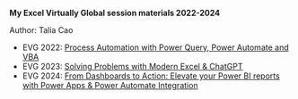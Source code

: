 **My Excel Virtually Global session materials 2022-2024**

Author: Talia Cao


* EVG 2022: [Process Automation with Power Query, Power Automate and VBA]([https://www.linkedin.com/posts/caongocdathao_talia-cao-process-automation-with-power-activity-6991956936481021952-ewrK])
* EVG 2023: [Solving Problems with Modern Excel & ChatGPT]([https://www.linkedin.com/posts/caongocdathao_talia-cao-solving-problems-with-modern-activity-7122135848359272448-Hcvu])
* EVG 2024: [From Dashboards to Action: Elevate your Power BI reports with Power Apps & Power Automate Integration]([https://www.linkedin.com/posts/caongocdathao_elevate-your-power-bi-reports-with-power-activity-7256773039369924608-PnG_])
